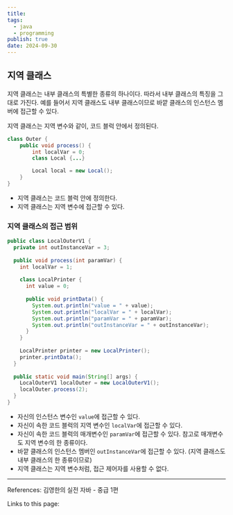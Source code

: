 ```yaml
---
title: 
tags:
  - java
  - programming
publish: true
date: 2024-09-30
---
```


## 지역 클래스
지역 클래스는 내부 클래스의 특별한 종류의 하나이다. 따라서 내부 클래스의 특징을 그대로 가진다.
예를 들어서 지역 클래스도 내부 클래스이므로 바깥 클래스의 인스턴스 멤버에 접근할 수 있다.

지역 클래스는 지역 변수와 같이, 코드 블럭 안에서 정의된다.

```java title="지역 클래스의 예시"
class Outer {
	public void process() {
		int localVar = 0;
		class Local {...}

		Local local = new Local();
	}
}
```

- 지역 클래스는 코드 블럭 안에 정의한다.
- 지역 클래스는 지역 변수에 접근할 수 있다.

### 지역 클래스의 접근 범위
```java title="LocalOuterV1.java"
public class LocalOuterV1 {  
  private int outInstanceVar = 3;  
  
  public void process(int paramVar) {  
    int localVar = 1;  
  
    class LocalPrinter {  
      int value = 0;  
        
      public void printData() {  
        System.out.println("value = " + value);  
        System.out.println("localVar = " + localVar);  
        System.out.println("paramVar = " + paramVar);  
        System.out.println("outInstanceVar = " + outInstanceVar);  
      }  
    }  
  
    LocalPrinter printer = new LocalPrinter();  
    printer.printData();  
  }  
  
  public static void main(String[] args) {  
    LocalOuterV1 localOuter = new LocalOuterV1();  
    localOuter.process(2);  
  }  
}
```

- 자신의 인스턴스 변수인 `value`에 접근할 수 있다.
- 자신이 속한 코드 블럭의 지역 변수인 `localVar`에 접근할 수 있다.
- 자신이 속한 코드 블럭의 매개변수인 `paramVar`에 접근할 수 있다. 참고로 매개변수도 지역 변수의 한 종류이다.
- 바깥 클래스의 인스턴스 멤버인 `outInstanceVar`에 접근할 수 있다. (지역 클래스도 내부 클래스의 한 종류이므로)
- 지역 클래스는 지역 변수처럼, 접근 제어자를 사용할 수 없다.

---
References: 김영한의 실전 자바 - 중급 1편

Links to this page: 